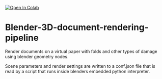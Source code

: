 [![Open In Colab](https://colab.research.google.com/assets/colab-badge.svg)](https://colab.research.google.com/github/GbotHQ/Blender-3D-document-rendering-pipeline/blob/main/demo_colab.ipynb)
# Blender-3D-document-rendering-pipeline
Render documents on a virtual paper with folds and other types of damage using blender geometry nodes.

Scene parameters and render settings are written to a conf.json file that is read by a script that runs inside blenders embedded python interpreter.
